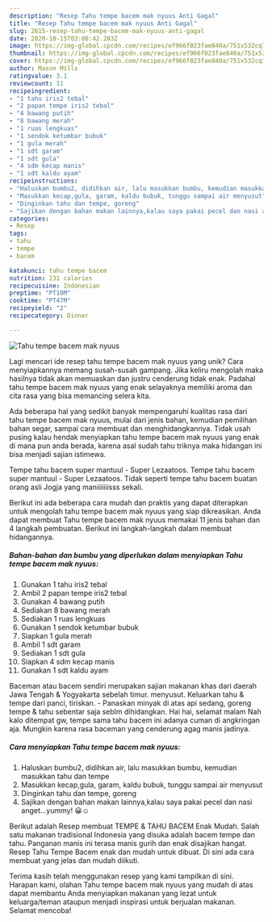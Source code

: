 ```yaml
---
description: "Resep Tahu tempe bacem mak nyuus Anti Gagal"
title: "Resep Tahu tempe bacem mak nyuus Anti Gagal"
slug: 2615-resep-tahu-tempe-bacem-mak-nyuus-anti-gagal
date: 2020-10-15T03:08:42.203Z
image: https://img-global.cpcdn.com/recipes/ef966f023fae840a/751x532cq70/tahu-tempe-bacem-mak-nyuus-foto-resep-utama.jpg
thumbnail: https://img-global.cpcdn.com/recipes/ef966f023fae840a/751x532cq70/tahu-tempe-bacem-mak-nyuus-foto-resep-utama.jpg
cover: https://img-global.cpcdn.com/recipes/ef966f023fae840a/751x532cq70/tahu-tempe-bacem-mak-nyuus-foto-resep-utama.jpg
author: Mason Mills
ratingvalue: 3.1
reviewcount: 11
recipeingredient:
- "1 tahu iris2 tebal"
- "2 papan tempe iris2 tebal"
- "4 bawang putih"
- "8 bawang merah"
- "1 ruas lengkuas"
- "1 sendok ketumbar bubuk"
- "1 gula merah"
- "1 sdt garam"
- "1 sdt gula"
- "4 sdm kecap manis"
- "1 sdt kaldu ayam"
recipeinstructions:
- "Haluskan bumbu2, didihkan air, lalu masukkan bumbu, kemudian masukkan tahu dan tempe"
- "Masukkan kecap,gula, garam, kaldu bubuk, tunggu sampai air menyusut"
- "Dinginkan tahu dan tempe, goreng"
- "Sajikan dengan bahan makan lainnya,kalau saya pakai pecel dan nasi anget...yummy! 😀☺"
categories:
- Resep
tags:
- tahu
- tempe
- bacem

katakunci: tahu tempe bacem 
nutrition: 231 calories
recipecuisine: Indonesian
preptime: "PT10M"
cooktime: "PT47M"
recipeyield: "2"
recipecategory: Dinner

---
```



![Tahu tempe bacem mak nyuus](https://img-global.cpcdn.com/recipes/ef966f023fae840a/751x532cq70/tahu-tempe-bacem-mak-nyuus-foto-resep-utama.jpg)

Lagi mencari ide resep tahu tempe bacem mak nyuus yang unik? Cara menyiapkannya memang susah-susah gampang. Jika keliru mengolah maka hasilnya tidak akan memuaskan dan justru cenderung tidak enak. Padahal tahu tempe bacem mak nyuus yang enak selayaknya memiliki aroma dan cita rasa yang bisa memancing selera kita.

Ada beberapa hal yang sedikit banyak mempengaruhi kualitas rasa dari tahu tempe bacem mak nyuus, mulai dari jenis bahan, kemudian pemilihan bahan segar, sampai cara membuat dan menghidangkannya. Tidak usah pusing kalau hendak menyiapkan tahu tempe bacem mak nyuus yang enak di mana pun anda berada, karena asal sudah tahu triknya maka hidangan ini bisa menjadi sajian istimewa.

Tempe tahu bacem super mantuul - Super Lezaatoos. Tempe tahu bacem super mantuul - Super Lezaatoos. Tidak seperti tempe tahu bacem buatan orang asli Jogja yang maniiiiiiisss sekali.


Berikut ini ada beberapa cara mudah dan praktis yang dapat diterapkan untuk mengolah tahu tempe bacem mak nyuus yang siap dikreasikan. Anda dapat membuat Tahu tempe bacem mak nyuus memakai 11 jenis bahan dan 4 langkah pembuatan. Berikut ini langkah-langkah dalam membuat hidangannya.

<!--inarticleads1-->

##### Bahan-bahan dan bumbu yang diperlukan dalam menyiapkan Tahu tempe bacem mak nyuus:

1. Gunakan 1 tahu iris2 tebal
1. Ambil 2 papan tempe iris2 tebal
1. Gunakan 4 bawang putih
1. Sediakan 8 bawang merah
1. Sediakan 1 ruas lengkuas
1. Gunakan 1 sendok ketumbar bubuk
1. Siapkan 1 gula merah
1. Ambil 1 sdt garam
1. Sediakan 1 sdt gula
1. Siapkan 4 sdm kecap manis
1. Gunakan 1 sdt kaldu ayam


Baceman atau bacem sendiri merupakan sajian makanan khas dari daerah Jawa Tengah &amp; Yogyakarta sebelah timur. menyusut. Keluarkan tahu &amp; tempe dari panci, tiriskan. - Panaskan minyak di atas api sedang, goreng tempe &amp; tahu sebentar saja seblm dihidangkan. Hai hai, selamat malam Nah kalo ditempat gw, tempe sama tahu bacem ini adanya cuman di angkringan aja. Mungkin karena rasa baceman yang cenderung agag manis jadinya. 

<!--inarticleads2-->

##### Cara menyiapkan Tahu tempe bacem mak nyuus:

1. Haluskan bumbu2, didihkan air, lalu masukkan bumbu, kemudian masukkan tahu dan tempe
1. Masukkan kecap,gula, garam, kaldu bubuk, tunggu sampai air menyusut
1. Dinginkan tahu dan tempe, goreng
1. Sajikan dengan bahan makan lainnya,kalau saya pakai pecel dan nasi anget...yummy! 😀☺


Berikut adalah Resep membuat TEMPE &amp; TAHU BACEM Enak Mudah. Salah satu makanan tradisional Indonesia yang disuka adalah bacem tempe dan tahu. Panganan manis ini terasa manis gurih dan enak disajikan hangat. Resep Tahu Tempe Bacem enak dan mudah untuk dibuat. Di sini ada cara membuat yang jelas dan mudah diikuti. 

Terima kasih telah menggunakan resep yang kami tampilkan di sini. Harapan kami, olahan Tahu tempe bacem mak nyuus yang mudah di atas dapat membantu Anda menyiapkan makanan yang lezat untuk keluarga/teman ataupun menjadi inspirasi untuk berjualan makanan. Selamat mencoba!
